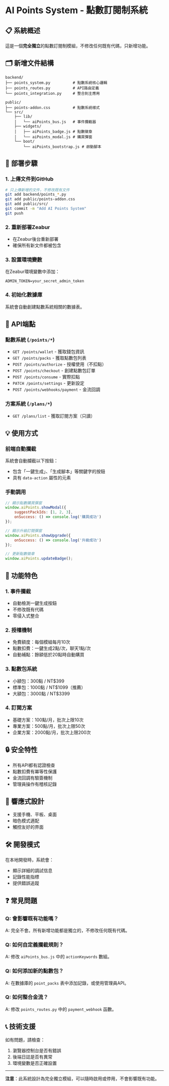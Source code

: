 # AI Points System - 點數訂閱制系統

## 📋 系統概述

這是一個**完全獨立**的點數訂閱制模組，不修改任何既有代碼，只新增功能。

## 🗂️ 新增文件結構

```
backend/
├── points_system.py          # 點數系統核心邏輯
├── points_routes.py          # API路由定義
└── points_integration.py     # 整合到主應用

public/
├── points-addon.css          # 點數系統樣式
└── src/
    ├── lib/
    │   └── aiPoints_bus.js   # 事件攔截器
    ├── widgets/
    │   ├── aiPoints_badge.js # 點數徽章
    │   └── aiPoints_modal.js # 購買彈窗
    └── boot/
        └── aiPoints_bootstrap.js # 啟動腳本
```

## 🚀 部署步驟

### 1. 上傳文件到GitHub
```bash
# 只上傳新增的文件，不修改既有文件
git add backend/points_*.py
git add public/points-addon.css
git add public/src/
git commit -m "Add AI Points System"
git push
```

### 2. 重新部署Zeabur
- 在Zeabur後台重新部署
- 確保所有新文件都被包含

### 3. 設置環境變數
在Zeabur環境變數中添加：
```
ADMIN_TOKEN=your_secret_admin_token
```

### 4. 初始化數據庫
系統會自動創建點數系統相關的數據表。

## 🔧 API端點

### 點數系統 (`/points/*`)
- `GET /points/wallet` - 獲取錢包資訊
- `GET /points/packs` - 獲取點數包列表
- `POST /points/authorize` - 授權使用（不扣點）
- `POST /points/checkout` - 創建點數包訂單
- `POST /points/consume` - 實際扣點
- `PATCH /points/settings` - 更新設定
- `POST /points/webhooks/payment` - 金流回調

### 方案系統 (`/plans/*`)
- `GET /plans/list` - 獲取訂閱方案（只讀）

## 💡 使用方式

### 前端自動攔截
系統會自動攔截以下按鈕：
- 包含「一鍵生成」、「生成腳本」等關鍵字的按鈕
- 具有 `data-action` 屬性的元素

### 手動調用
```javascript
// 顯示點數購買彈窗
window.aiPoints.showModal({
    suggestPackIds: [1, 2, 3],
    onSuccess: () => console.log('購買成功')
});

// 顯示升級訂閱彈窗
window.aiPoints.showUpgrade({
    onSuccess: () => console.log('升級成功')
});

// 更新點數徽章
window.aiPoints.updateBadge();
```

## 🎯 功能特色

### 1. 事件攔截
- 自動檢測一鍵生成按鈕
- 不修改既有代碼
- 零侵入式整合

### 2. 授權機制
- 免費額度：每個模組每月10次
- 點數扣費：一鍵生成2點/次，聊天1點/次
- 自動補點：餘額低於20點時自動購買

### 3. 點數包系統
- 小額包：300點 / NT$399
- 標準包：1000點 / NT$1099（推薦）
- 大額包：3000點 / NT$3399

### 4. 訂閱方案
- 基礎方案：100點/月，批次上限10次
- 專業方案：500點/月，批次上限50次
- 企業方案：2000點/月，批次上限200次

## 🔒 安全特性

- 所有API都有認證檢查
- 點數扣費有冪等性保護
- 金流回調有驗簽機制
- 管理員操作有稽核記錄

## 📱 響應式設計

- 支援手機、平板、桌面
- 暗色模式適配
- 觸控友好的界面

## 🛠️ 開發模式

在本地開發時，系統會：
- 顯示詳細的調試信息
- 記錄性能指標
- 提供錯誤追蹤

## ❓ 常見問題

### Q: 會影響既有功能嗎？
A: 完全不會。所有新增功能都是獨立的，不修改任何既有代碼。

### Q: 如何自定義攔截規則？
A: 修改 `aiPoints_bus.js` 中的 `actionKeywords` 數組。

### Q: 如何添加新的點數包？
A: 在數據庫的 `point_packs` 表中添加記錄，或使用管理員API。

### Q: 如何整合金流？
A: 修改 `points_routes.py` 中的 `payment_webhook` 函數。

## 📞 技術支援

如有問題，請檢查：
1. 瀏覽器控制台是否有錯誤
2. 後端日誌是否有異常
3. 環境變數是否正確設置

---

**注意**：此系統設計為完全獨立模組，可以隨時啟用或停用，不會影響既有功能。
